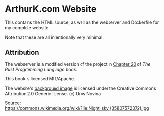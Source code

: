 # ArthurK.com Website

This contains the HTML source, as well as the webserver and Dockerfile for my complete website.

Note that these are all intentionally very minimal.

## Attribution

The webserver is a modified version of the project in [Chapter 20](https://doc.rust-lang.org/book/ch20-00-final-project-a-web-server.html) of _The Rust Programming Language_ book.

This book is licensed MIT/Apache.

The website's [background image](night-sky.jpg) is licensed under the Creative Commons Attribution 2.0 Generic license. (c) Uros Novina

Source: https://commons.wikimedia.org/wiki/File:Night_sky_(35807572372).jpg